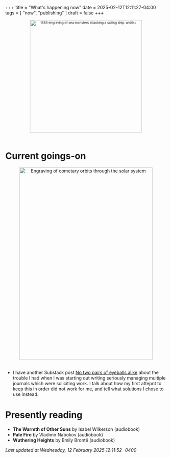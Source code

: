 +++
title = "What's happening now"
date = 2025-02-12T12:11:27-04:00
tags = [
    "now",
    "publishing"
]
draft = false
+++
<div align="center" style="font-size:x-small"><img src="https://milkfish08.s3.amazonaws.com/photo/blog/abovethefold/1684-untitled-engraving-of-sea-monsters-attacking-a-sailing-vessel-49fa31.jpg" alt="1684 engraving of sea monsters attacking a sailing ship. width="512" height="351" title="Sea monsters attacking a sailing ship" /></div><br clear="all" />

# Current goings-on

<div align="center"><img src="https://milkfish08.s3.amazonaws.com/photo/blog/comets.jpeg" height=600 width=417 alt="Engraving of cometary orbits through the solar system" title="Comets" /></div><br clear="all" />

* I have another Substack post [No two pairs of eyeballs alike](https://open.substack.com/pub/richmagahiz/p/no-two-pairs-of-eyeballs-alike?r=gnwin&utm_campaign=post&utm_medium=web&showWelcomeOnShare=true) about the trouble I had when I was starting out writing seriously managing multiple journals which were soliciting work.
I talk about how my first attepnt to keep this in order did not work for me, and tell what solutions I chose to use instead.

# Presently reading

* __The Warmth of Other Suns__ by Isabel Wilkerson (audiobook)
* __Pale Fire__ by Vladimir Nabokov (audiobook)
* __Wuthering Heights__ by Emily Bront&euml; (audiobook)

*Last updated at Wednesday, 12 February 2025 12:11:52 -0400*
